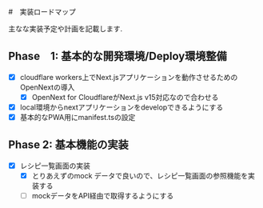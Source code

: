 #　実装ロードマップ

主なな実装予定や計画を記載します.

## Phase　1: 基本的な開発環境/Deploy環境整備

- [x] cloudflare workers上でNext.jsアプリケーションを動作させるためのOpenNextの導入
  - [x] OpenNext for CloudflareがNext.js v15対応なので合わせる
- [x] local環境からnextアプリケーションをdevelopできるようにする 
- [x] 基本的なPWA用にmanifest.tsの設定

## Phase 2: 基本機能の実装

- [x] レシピ一覧画面の実装
  - [x] とりあえずのmock データで良いので、レシピ一覧画面の参照機能を実装する
  - [ ] mockデータをAPI経由で取得するようにする